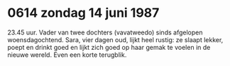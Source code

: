 # 0614 zondag 14 juni 1987
23.45 uur. Vader van twee dochters (vavatweedo) sinds afgelopen woensdagochtend. Sara, vier dagen oud, lijkt heel rustig: ze slaapt lekker, poept en drinkt goed en lijkt zich goed op haar gemak te voelen in de nieuwe wereld. Even een korte terugblik. 